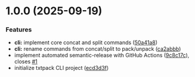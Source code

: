 # 1.0.0 (2025-09-19)


### Features

* **cli:** implement core concat and split commands ([50a41a8](https://github.com/mattjmcnaughton/txtpack/commit/50a41a84ebe4c734974622a1a7aff21473bcd3a9))
* **cli:** rename commands from concat/split to pack/unpack ([ca2abbb](https://github.com/mattjmcnaughton/txtpack/commit/ca2abbb8945b8b54181a5058a065c8e955d13ae4))
* implement automated semantic-release with GitHub Actions ([9c8c17c](https://github.com/mattjmcnaughton/txtpack/commit/9c8c17c98cd168a76c881a078caac58813b5625c)), closes [#1](https://github.com/mattjmcnaughton/txtpack/issues/1)
* initialize txtpack CLI project ([ecd3d3f](https://github.com/mattjmcnaughton/txtpack/commit/ecd3d3fd358e6e4fea0ce636c3a8683bddd3b7db))
